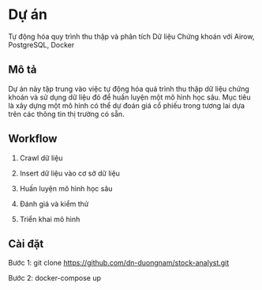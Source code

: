 # Dự án
Tự động hóa quy trình thu thập và phân tích Dữ liệu Chứng khoán với Airow, PostgreSQL, Docker
## Mô tả
Dự án này tập trung vào việc tự động hóa quá trình thu thập dữ liệu chứng khoán và sử dụng dữ liệu đó để huấn luyện một mô hình học sâu. Mục tiêu là xây dựng một mô hình có thể dự đoán giá cổ phiếu trong tương lai dựa trên các thông tin thị trường có sẵn.
## Workflow
1. Crawl dữ liệu

2. Insert dữ liệu vào cơ sở dữ liệu

4. Huấn luyện mô hình học sâu

5. Đánh giá và kiểm thử

6. Triển khai mô hình

## Cài đặt
Bước 1: git clone https://github.com/dn-duongnam/stock-analyst.git

Bước 2: docker-compose up
